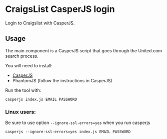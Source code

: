 CraigsList CasperJS login
======

Login to Craigslist with CasperJS.

## Usage

The main component is a CasperJS script that goes through the United.com search process.

You will need to install:
* [CasperJS](http://casperjs.org/installation.html)
* PhantomJS (follow the instructions in CasperJS)

Run the tool with:

    casperjs index.js EMAIL PASSWORD


### Linux users:
Be sure to use option `--ignore-ssl-errors=yes` when you run casperjs

    casperjs --ignore-ssl-errors=yes index.js EMAIL PASSWORD
